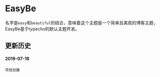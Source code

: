 # EasyBe

名字是`easy`和`beautiful`的结合，意味着这个主题是一个简单且美观的博客主题，EasyBe基于typecho的默认主题开发。

## 更新历史

#### 2019-07-18 

```
项目创建
```



